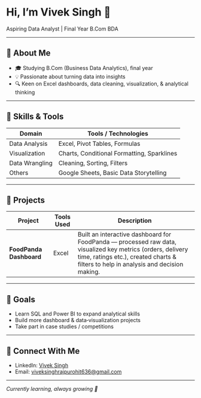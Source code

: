 <!-- README.md for GitHub profile -->

# Hi, I’m Vivek Singh 👋  
Aspiring Data Analyst | Final Year B.Com BDA  

---

## 🧰 About Me

- 🎓 Studying B.Com (Business Data Analytics), final year  
- 💡 Passionate about turning data into insights  
- 🔍 Keen on Excel dashboards, data cleaning, visualization, & analytical thinking  

---

## 🔧 Skills & Tools

| Domain                | Tools / Technologies                        |
|-----------------------|-----------------------------------------------|
| Data Analysis         | Excel, Pivot Tables, Formulas                |
| Visualization         | Charts, Conditional Formatting, Sparklines    |
| Data Wrangling        | Cleaning, Sorting, Filters                   |
| Others                | Google Sheets, Basic Data Storytelling       |

---

## 📂 Projects

| Project | Tools Used                         | Description |
|---------|-------------------------------------|-------------|
| **FoodPanda Dashboard** | Excel | Built an interactive dashboard for FoodPanda — processed raw data, visualized key metrics (orders, delivery time, ratings etc.), created charts & filters to help in analysis and decision making. |

---

## 🎯 Goals

- Learn SQL and Power BI to expand analytical skills  
- Build more dashboard & data‑visualization projects  
- Take part in case studies / competitions  

---

## 🔗 Connect With Me

- LinkedIn: [Vivek Singh](https://www.linkedin.com/in/vivek-singh-59b550293)  
- Email: viveksinghrajpurohit636@gmail.com 

---

*Currently learning, always growing 🚀*
